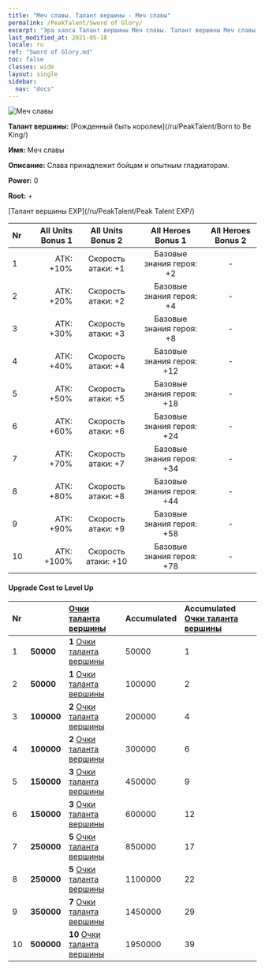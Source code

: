 ```yaml
---
title: "Меч славы. Талант вершины - Меч славы"
permalink: /PeakTalent/Sword of Glory/
excerpt: "Эра хаоса Талант вершины Меч славы. Талант вершины Меч славы. Меч славы"
last_modified_at: 2021-05-18
locale: ru
ref: "Sword of Glory.md"
toc: false
classes: wide
layout: single
sidebar:
  nav: "docs"
---
```


  ![Меч славы](/images/pt/talent_4201.png)

  **Талант вершины:** [Рожденный быть королем](/ru/PeakTalent/Born to Be King/)

  **Имя:** Меч славы

  **Описание:** Слава принадлежит бойцам и опытным гладиаторам.

  **Power:** 0

  **Root:** +

  [Талант вершины EXP](/ru/PeakTalent/Peak Talent EXP/)

  | Nr | All Units Bonus 1 | All Units Bonus 2 | All Heroes Bonus 1 | All Heroes Bonus 2 |
  |:---|--------------:|:-------------:|:-------------:|:-------------:|
  | 1 | АТК: +10% | Скорость атаки: +1 | Базовые знания героя: +2 | - |
  | 2 | АТК: +20% | Скорость атаки: +2 | Базовые знания героя: +4 | - |
  | 3 | АТК: +30% | Скорость атаки: +3 | Базовые знания героя: +8 | - |
  | 4 | АТК: +40% | Скорость атаки: +4 | Базовые знания героя: +12 | - |
  | 5 | АТК: +50% | Скорость атаки: +5 | Базовые знания героя: +18 | - |
  | 6 | АТК: +60% | Скорость атаки: +6 | Базовые знания героя: +24 | - |
  | 7 | АТК: +70% | Скорость атаки: +7 | Базовые знания героя: +34 | - |
  | 8 | АТК: +80% | Скорость атаки: +8 | Базовые знания героя: +44 | - |
  | 9 | АТК: +90% | Скорость атаки: +9 | Базовые знания героя: +58 | - |
  | 10 | АТК: +100% | Скорость атаки: +10 | Базовые знания героя: +78 | - |


#### Upgrade Cost to Level Up

  | Nr | <i class="fas fa-coins"/> | [Очки таланта вершины](/ItemsRU/con_934/) | Accumulated <i class="fas fa-coins"/> | Accumulated [Очки таланта вершины](/ItemsRU/con_934/) |
  |:---|:--------------|:-------------|:-------------|:-------------|
  | 1 | **50000** | **1** [Очки таланта вершины](/ItemsRU/con_934/) | 50000 | 1 |
  | 2 | **50000** | **1** [Очки таланта вершины](/ItemsRU/con_934/) | 100000 | 2 |
  | 3 | **100000** | **2** [Очки таланта вершины](/ItemsRU/con_934/) | 200000 | 4 |
  | 4 | **100000** | **2** [Очки таланта вершины](/ItemsRU/con_934/) | 300000 | 6 |
  | 5 | **150000** | **3** [Очки таланта вершины](/ItemsRU/con_934/) | 450000 | 9 |
  | 6 | **150000** | **3** [Очки таланта вершины](/ItemsRU/con_934/) | 600000 | 12 |
  | 7 | **250000** | **5** [Очки таланта вершины](/ItemsRU/con_934/) | 850000 | 17 |
  | 8 | **250000** | **5** [Очки таланта вершины](/ItemsRU/con_934/) | 1100000 | 22 |
  | 9 | **350000** | **7** [Очки таланта вершины](/ItemsRU/con_934/) | 1450000 | 29 |
  | 10 | **500000** | **10** [Очки таланта вершины](/ItemsRU/con_934/) | 1950000 | 39 |
